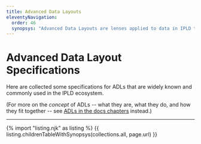 ```yaml
---
title: Advanced Data Layouts
eleventyNavigation:
  order: 46
  synopsys: "Advanced Data Layouts are lenses applied to data in IPLD to empower data, and are used for features like sharding.  Specifications and fixtures for some well known ADLs are found here."
---
```


Advanced Data Layout Specifications
===================================

Here are collected some specifications for ADLs that are widely known and commonly used in the IPLD ecosystem.

(For more on the *concept* of ADLs -- what they are, what they do, and how they fit together --
see [ADLs in the docs chapters](/docs/advanced-data-layouts/) instead.)

---

{% import "listing.njk" as listing %}
{{ listing.childrenTableWithSynopsys(collections.all, page.url) }}
